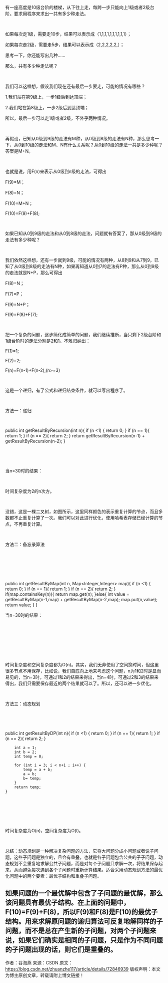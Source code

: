 
有一座高度是10级台阶的楼梯，从下往上走，每跨一步只能向上1级或者2级台阶。要求用程序来求出一共有多少种走法。

 

如果每次走1级，需要走10步，结果可以表示成（1,1,1,1,1,1,1,1,1,1）；

如果每次走2级，需要走5步，结果可以表示成（2,2,2,2,2,）；

思考一下，你还能写出几种……

那么，共有多少种走法呢？

 

我们可以这样想，假设我们现在还有最后一步要走，可能的情况有哪些？

1.我们站在第9级上，一步1级后到达顶端；

2.我们站在第8级上，一步2级后到达顶端；

所以，最后一步可以走1级或者2级，不外乎两种情况。

 

再假设，已知从0级到9级的走法有M种，从0级到8级的走法有N种，那么思考一下，从0到10级的走法和M、N有什么关系呢？从0到10级的走法一共是多少种呢？答案是M+N。

 

也就是说，用F(n)来表示从0级到n级的走法，可得出

F(9)=M；

F(8)=N；

F(10)=M+N；

F(10)=F(9)+F(8);

 

如果已知从0到9级的走法和从0到8级的走法，问题就有答案了，那从0级到9级的走法有多少种呢？

 

我们依然这样想，还有一步就到9级，可能的情况有两种，从8到9和从7到9，已知了从0级到8级的走法有N种，如果再知道从0到7的走法有P种，那么从0到9级的走法就是N+P，那么可得出

F(8)=N；

F(7)=P；

F(9)=N+P；

F(9)=F(8)+F(7);

 

把一个复杂的问题，逐步简化成简单的问题，我们继续推断，当只剩下2级台阶和1级台阶时的走法分别是2和1。不难归纳出：

F(1)=1;

F(2)=2;

F(n)=F(n-1)+F(n-2);(n>=3)

 

这是一个递归，有了公式和递归结束条件，就可以写出程序了。

 

方法一：递归

  

public int getResultByRecursion(int n){
        if (n <1) {
            return 0;
        }
        if (n == 1){
            return 1;
        }
        if (n == 2){
            return 2;
        }
        return getResultByRecursion(n-1) + getResultByRecursion(n-2);
    }
 

 

 

当n=30时的结果：

 



时间复杂度为2的n次方。



 

没错，这是一棵二叉树，如图所示，这里同样颜色的表示重复计算的节点，而且多数都不止重复计算了一次。我们可以对此进行优化，使用哈希表存储已经计算的节点，不再重复计算。

 

方法二：备忘录算法

 

 

 

public int getResultByMap(int n, Map<Integer,Integer> map){
        if (n <1) {
            return 0;
        }
        if (n == 1){
            return 1;
        }
        if (n == 2){
            return 2;
        }
        if(map.containsKey(n)){
            return map.get(n);
        }else{
            int value = getResultByMap(n-1,map) + getResultByMap(n-2,map);
            map.put(n,value);
            return value;
        }
    }

当n=30时的结果：

 

 

 

 



时间复杂度和空间复杂度都为O(n)。其实，我们无非使用了空间换时间，但这里很多节点不用保存，比如说，我们自底向上地来考虑这个问题，n为1和2时是显而易见的，当n=3时，可通过1和2的结果来得出，当n=4时，可通过2和3的结果来得出，我们只需要保存最近的两个结果就可以了。所以，还可以进一步优化。

 

方法三：动态规划

 

 

public int getResultByDP(int n){
        if (n <1) {
            return 0;
        }
        if (n == 1){
            return 1;
        }
        if (n == 2){
            return 2;
        }
 
        int a = 1;
        int b = 2;
        int temp = 0;
 
        for (int i = 3; i < n+1 ; i++) {
            temp = a + b;
            a = b;
            b= temp;
        }
        return temp;
    }
 

 

 

时间复杂度为O(n)，空间复杂度为O(l)。

 

总结：动态规划是一种解决复杂问题的方法，它将大问题分成小问题或者说子问题，这些子问题是独立的，且会有重叠，也就是各子问题包含公共的子子问题，动态规划不会重复地求解公共子问题，而是对每个子问题只求解一次，将结果保存起来，从而避免每次遇到各个子问题时重新计算结果。适合采用动态规划方法的最优化问题中的两个要素：最优子结构和重叠子问题。

如果问题的一个最优解中包含了子问题的最优解，那么该问题具有最优子结构。在上面的问题中，F(10)=F(9)+F(8)，所以F(9)和F(8)是F(10)的最优子结构。用来求解原问题的递归算法可反复地解同样的子问题，而不是总在产生新的子问题，对两个子问题来说，如果它们确实是相同的子问题，只是作为不同问题的子问题出现的话，则它们是重叠的。
--------------------- 
作者：谷海燕 
来源：CSDN 
原文：https://blog.csdn.net/zhuanzhe117/article/details/72846939 
版权声明：本文为博主原创文章，转载请附上博文链接！